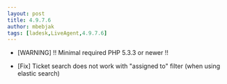 ```yaml
---
layout: post
title: 4.9.7.6
author: mbebjak
tags: [ladesk,LiveAgent,4.9.7.6]
---
```



- [WARNING] !! Minimal required PHP 5.3.3 or newer !!

- [Fix] Ticket search does not work with "assigned to" filter (when using elastic search)
